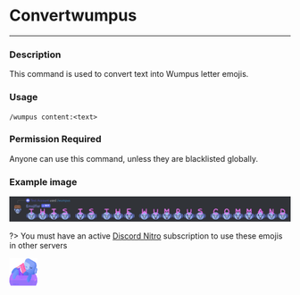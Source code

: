 # Convertwumpus
---
### Description
This command is used to convert text into Wumpus letter emojis.
### Usage
```
/wumpus content:<text>
```
### Permission Required
Anyone can use this command, unless they are blacklisted globally.

### Example image
![convert example](../images/convertwumpus.png)

?> You must have an active [Discord Nitro](https://discord.com/nitro) subscription to use these emojis in other servers

<img src="images/wumpusbeach.svg" width="50" height="50" />
